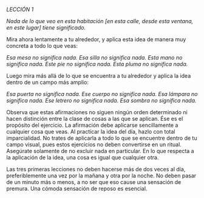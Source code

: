 *LECCIÓN 1*

*Nada de lo que veo en esta habitación [en esta calle, desde esta ventana, en este lugar] tiene significado.*

Mira ahora lentamente a tu alrededor, y aplica esta idea de manera muy concreta a todo lo que veas:

_Esa mesa no significa nada._
_Esa silla no significa nada._
_Esta mano no significa nada._
_Este pie no significa nada._
_Esta pluma no significa nada._

Luego mira más allá de lo que se encuentra a tu alrededor y aplica la idea dentro de un campo más amplio:

_Esa puerta no significa nada._
_Ese cuerpo no significa nada._
_Esa lámpara no significa nada._
_Ese letrero no significa nada._
_Esa sombra no significa nada._

Observa que estas afirmaciones no siguen ningún orden determinado ni hacen distinción entre la clase de cosas a las que se aplican. Ése es el propósito del ejercicio. La afirmación debe aplicarse sencillamente a cualquier cosa que veas. Al practicar la idea del día, hazlo con total imparcialidad. No trates de aplicarla a todo lo que se encuentre dentro de tu campo visual, pues estos ejercicios no deben convertirse en un ritual. Asegúrate solamente de no excluir nada en particular. En lo que respecta a la aplicación de la idea, una cosa es igual que cualquier otra.

Las tres primeras lecciones no deben hacerse más de dos veces al día, preferiblemente una vez por la mañana y otra por la noche. No deben pasar de un minuto más o menos, a no ser que eso cause una sensación de premura. Una cómoda sensación de reposo es esencial.